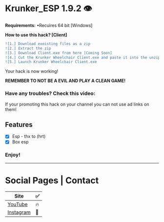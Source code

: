 # Krunker_ESP 1.9.2 👁️

<b>Requirements:</b> •Recuires 64 bit [Windows]</br>

**How to use this hack? [Client]**
```diff
![1.] Download exeisting files as a zip
![2.] Extract the zip
![3.] Download Client.exe from here [Coming Soon]
![4.] Cut the Krunker Wheelchair Client.exe and paste it into the unzipped folder!
![5.] Launch Krunker Wheelchair Client.exe
```
Your hack is now working!

**REMEMBER TO NOT BE A EVIL AND PLAY A CLEAN GAME!**

### Have any troubles? Check this video: 

If your promoting this hack on your channel you can not use ad links on them!

## Features

- [x] Esp - thx to (hrt)
- [x] Box esp

### Enjoy!
______________________________________________________________________________
# Social Pages | Contact

| Site | ✅ |
| --- | --- |
| [YouTube](https://www.youtube.com/channel/UCLxuarUbS3qzUy2SpLf3WEg) |   🔥  |
| [Instagram](https://www.instagram.com/zaresplusx/) |  📸  |
